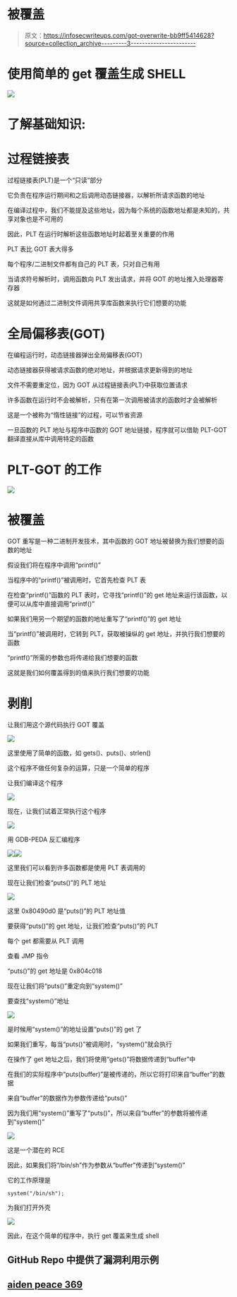 # 被覆盖

> 原文：<https://infosecwriteups.com/got-overwrite-bb9ff5414628?source=collection_archive---------3----------------------->

# 使用简单的 get 覆盖生成 SHELL

![](img/b8d932bf55a97987113b4d4a4f232758.png)

# 了解基础知识:

# 过程链接表

过程链接表(PLT)是一个“只读”部分

它负责在程序运行期间和之后调用动态链接器，以解析所请求函数的地址

在编译过程中，我们不能提及这些地址，因为每个系统的函数地址都是未知的，共享对象也是不可用的

因此，PLT 在运行时解析这些函数地址时起着至关重要的作用

PLT 表比 GOT 表大得多

每个程序/二进制文件都有自己的 PLT 表，只对自己有用

当请求符号解析时，调用函数向 PLT 发出请求，并将 GOT 的地址推入处理器寄存器

这就是如何通过二进制文件调用共享库函数来执行它们想要的功能

# 全局偏移表(GOT)

在编程运行时，动态链接器弹出全局偏移表(GOT)

动态链接器获得被请求函数的绝对地址，并根据请求更新得到的地址

文件不需要重定位，因为 GOT 从过程链接表(PLT)中获取位置请求

许多函数在运行时不会被解析，只有在第一次调用被请求的函数时才会被解析

这是一个被称为“惰性链接”的过程，可以节省资源

一旦函数的 PLT 地址与程序中函数的 GOT 地址链接，程序就可以借助 PLT-GOT 翻译直接从库中调用特定的函数

# PLT-GOT 的工作

![](img/fa701843b2ea378e4fe226705d3512b1.png)

# 被覆盖

GOT 重写是一种二进制开发技术，其中函数的 GOT 地址被替换为我们想要的函数的地址

假设我们将在程序中调用“printf()”

当程序中的“printf()”被调用时，它首先检查 PLT 表

在检查“printf()”函数的 PLT 表时，它寻找“printf()”的 get 地址来运行该函数，以便可以从库中直接调用“printf()”

如果我们用另一个期望的函数的地址重写了“printf()”的 get 地址

当“printf()”被调用时，它转到 PLT，获取被操纵的 get 地址，并执行我们想要的函数

“printf()”所需的参数也将传递给我们想要的函数

这就是我们如何覆盖得到的值来执行我们想要的功能

# 剥削

让我们用这个源代码执行 GOT 覆盖

![](img/3dba4e32313b42ff5215b77b67c01805.png)

这里使用了简单的函数，如 gets()、puts()、strlen()

这个程序不做任何复杂的运算，只是一个简单的程序

让我们编译这个程序

![](img/7f5f2721aad2e960a766fc7d28a9b016.png)

现在，让我们试着正常执行这个程序

![](img/0c39bbfbe4d520b3bf2e1d2421ee5239.png)

用 GDB-PEDA 反汇编程序

![](img/f4de46f77486ee7625e8e514b11940c0.png)![](img/5018582a31a2229c5aa5faf5744fbd67.png)

这里我们可以看到许多函数都是使用 PLT 表调用的

现在让我们检查“puts()”的 PLT 地址

![](img/63e14702128adf66755fc51cb4a3b047.png)

这里 0x80490d0 是“puts()”的 PLT 地址值

要获得“puts()”的 get 地址，让我们检查“puts()”的 PLT

每个 get 都需要从 PLT 调用

查看 JMP 指令

“puts()”的 get 地址是 0x804c018

现在让我们将“puts()”重定向到“system()”

要查找“system()”地址

![](img/6fa9b89b791a02c58a2b6eea26a1bc40.png)

是时候用“system()”的地址设置“puts()”的 get 了

如果我们重写，每当“puts()”被调用时，“system()”就会执行

在操作了 get 地址之后，我们将使用“gets()”将数据传递到“buffer”中

在我们的实际程序中“puts(buffer)”是被传递的，所以它将打印来自“buffer”的数据

来自“buffer”的数据作为参数传递给“puts()”

因为我们用“system()”重写了“puts()”，所以来自“buffer”的参数将被传递到“system()”

![](img/5d69ab4ecee846f43c2191e1d41afca7.png)

这是一个潜在的 RCE

因此，如果我们将“/bin/sh”作为参数从“buffer”传递到“system()”

它的工作原理是

```
system("/bin/sh");
```

为我们打开外壳

![](img/f5b579fa3a01f2eb8af6e645c0762cb8.png)

因此，在这个简单的程序中，执行 get 覆盖来生成 shell

## GitHub Repo 中提供了漏洞利用示例

## [aiden peace 369](https://github.com/AidenPearce369/ExploitDev)